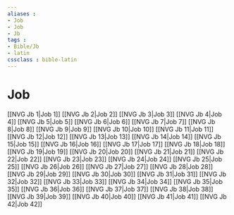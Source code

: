 ```yaml
---
aliases : 
- Job
- Job
- Jb
tags : 
- Bible/Jb
- latin
cssclass : bible-latin
---
```


# Job

[[NVG Jb 1|Job 1]]
[[NVG Jb 2|Job 2]]
[[NVG Jb 3|Job 3]]
[[NVG Jb 4|Job 4]]
[[NVG Jb 5|Job 5]]
[[NVG Jb 6|Job 6]]
[[NVG Jb 7|Job 7]]
[[NVG Jb 8|Job 8]]
[[NVG Jb 9|Job 9]]
[[NVG Jb 10|Job 10]]
[[NVG Jb 11|Job 11]]
[[NVG Jb 12|Job 12]]
[[NVG Jb 13|Job 13]]
[[NVG Jb 14|Job 14]]
[[NVG Jb 15|Job 15]]
[[NVG Jb 16|Job 16]]
[[NVG Jb 17|Job 17]]
[[NVG Jb 18|Job 18]]
[[NVG Jb 19|Job 19]]
[[NVG Jb 20|Job 20]]
[[NVG Jb 21|Job 21]]
[[NVG Jb 22|Job 22]]
[[NVG Jb 23|Job 23]]
[[NVG Jb 24|Job 24]]
[[NVG Jb 25|Job 25]]
[[NVG Jb 26|Job 26]]
[[NVG Jb 27|Job 27]]
[[NVG Jb 28|Job 28]]
[[NVG Jb 29|Job 29]]
[[NVG Jb 30|Job 30]]
[[NVG Jb 31|Job 31]]
[[NVG Jb 32|Job 32]]
[[NVG Jb 33|Job 33]]
[[NVG Jb 34|Job 34]]
[[NVG Jb 35|Job 35]]
[[NVG Jb 36|Job 36]]
[[NVG Jb 37|Job 37]]
[[NVG Jb 38|Job 38]]
[[NVG Jb 39|Job 39]]
[[NVG Jb 40|Job 40]]
[[NVG Jb 41|Job 41]]
[[NVG Jb 42|Job 42]]
